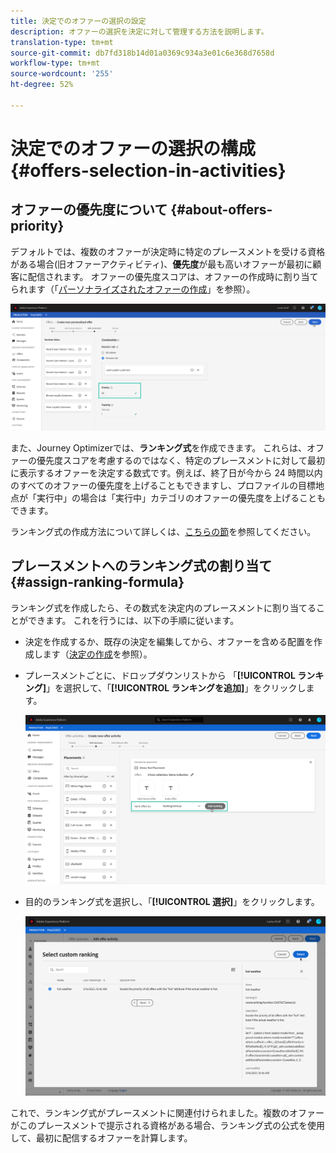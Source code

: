 ```yaml
---
title: 決定でのオファーの選択の設定
description: オファーの選択を決定に対して管理する方法を説明します。
translation-type: tm+mt
source-git-commit: db7fd318b14d01a0369c934a3e01c6e368d7658d
workflow-type: tm+mt
source-wordcount: '255'
ht-degree: 52%

---
```


# 決定でのオファーの選択の構成{#offers-selection-in-activities}

## オファーの優先度について {#about-offers-priority}

デフォルトでは、複数のオファーが決定時に特定のプレースメントを受ける資格がある場合(旧オファーアクティビティ)、**優先度**&#x200B;が最も高いオファーが最初に顧客に配信されます。 オファーの優先度スコアは、オファーの作成時に割り当てられます（「[パーソナライズされたオファーの作成](../offer-library/creating-personalized-offers.md)」を参照）。

![](../../assets/offer-priority.png)

また、Journey Optimizerでは、**ランキング式**&#x200B;を作成できます。 これらは、オファーの優先度スコアを考慮するのではなく、特定のプレースメントに対して最初に表示するオファーを決定する数式です。例えば、終了日が今から 24 時間以内のすべてのオファーの優先度を上げることもできますし、プロファイルの目標地点が「実行中」の場合は「実行中」カテゴリのオファーの優先度を上げることもできます。

ランキング式の作成方法について詳しくは、[こちらの節](../offer-library/create-ranking-formulas.md)を参照してください。

## プレースメントへのランキング式の割り当て {#assign-ranking-formula}

ランキング式を作成したら、その数式を決定内のプレースメントに割り当てることができます。 これを行うには、以下の手順に従います。

* 決定を作成するか、既存の決定を編集してから、オファーを含める配置を作成します（[決定の作成](../offer-activities/create-offer-activities.md)を参照）。

* プレースメントごとに、ドロップダウンリストから 「**[!UICONTROL ランキング]**」を選択して、「**[!UICONTROL ランキングを追加]**」をクリックします。

   ![](../../assets/offer-activity-ranking.png)

* 目的のランキング式を選択し、「**[!UICONTROL 選択]**」をクリックします。

   ![](../../assets/ranking-selection.png)

これで、ランキング式がプレースメントに関連付けられました。複数のオファーがこのプレースメントで提示される資格がある場合、ランキング式の公式を使用して、最初に配信するオファーを計算します。
